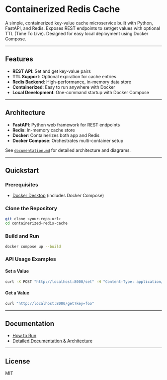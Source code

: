 # Containerized Redis Cache

A simple, containerized key-value cache microservice built with Python, FastAPI, and Redis. Exposes REST endpoints to set/get values with optional TTL (Time To Live). Designed for easy local deployment using Docker Compose.

---

## Features
- **REST API**: Set and get key-value pairs
- **TTL Support**: Optional expiration for cache entries
- **Redis Backend**: High-performance, in-memory data store
- **Containerized**: Easy to run anywhere with Docker
- **Local Development**: One-command startup with Docker Compose

---

## Architecture
- **FastAPI**: Python web framework for REST endpoints
- **Redis**: In-memory cache store
- **Docker**: Containerizes both app and Redis
- **Docker Compose**: Orchestrates multi-container setup

See [`documentation.md`](documentation.md) for detailed architecture and diagrams.

---

## Quickstart

### Prerequisites
- [Docker Desktop](https://www.docker.com/products/docker-desktop/) (includes Docker Compose)

### Clone the Repository
```sh
git clone <your-repo-url>
cd containerized-redis-cache
```

### Build and Run
```sh
docker compose up --build
```

### API Usage Examples

#### Set a Value
```sh
curl -X POST "http://localhost:8000/set" -H "Content-Type: application/json" -d '{"key":"foo","value":"bar","ttl":60}'
```

#### Get a Value
```sh
curl "http://localhost:8000/get?key=foo"
```

---

## Documentation
- [How to Run](howtorun.md)
- [Detailed Documentation & Architecture](documentation.md)

---

## License
MIT 